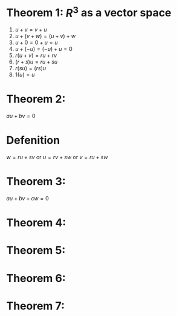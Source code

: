 # Theorem 1: $R^3$ as a vector space
1. $u + v = v + u$ 
2. $u + (v + w) = (u + v) + w$ 
3.  $u + 0 = 0 + u = u$ 
4.  $u + (-u) = (-u) + u = 0$ 
5.  $r(u + v) = ru + rv$
6. $(r + s)u = ru + su$
7.  $r(su) = (rs)u$
8. $1(u) = u$
# Theorem 2:
$au+bv=0$

# Defenition
$w=ru+sv$ or
$u=rv+sw$ or
$v=ru+sw$

# Theorem 3:
$au+bv+cw=0$

# Theorem 4:

# Theorem 5:

# Theorem 6:

# Theorem 7: